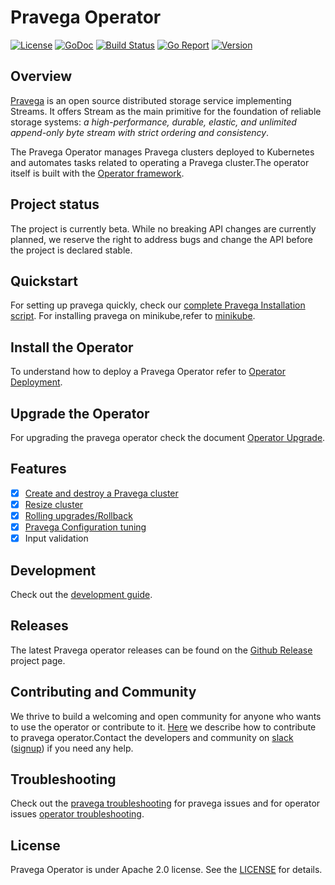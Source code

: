 # Pravega Operator

 [![License](https://img.shields.io/badge/License-Apache%202.0-blue.svg)](https://opensource.org/licenses/Apache-2.0) [![GoDoc](https://godoc.org/github.com/pravega/pravega-operator?status.svg)](https://godoc.org/github.com/pravega/pravega-operator) [![Build Status](https://travis-ci.org/pravega/pravega-operator.svg?branch=master)](https://travis-ci.org/pravega/pravega-operator) [![Go Report](https://goreportcard.com/badge/github.com/pravega/pravega-operator)](https://goreportcard.com/report/github.com/pravega/pravega-operator) [![Version](https://img.shields.io/github/release/pravega/pravega-operator.svg)](https://github.com/pravega/pravega-operator/releases)

## Overview

[Pravega](http://pravega.io) is an open source distributed storage service implementing Streams. It offers Stream as the main primitive for the foundation of reliable storage systems: *a high-performance, durable, elastic, and unlimited append-only byte stream with strict ordering and consistency*.

The Pravega Operator manages Pravega clusters deployed to Kubernetes and automates tasks related to operating a Pravega cluster.The operator itself is built with the [Operator framework](https://github.com/operator-framework/operator-sdk).

## Project status

The project is currently beta. While no breaking API changes are currently planned, we reserve the right to address bugs and change the API before the project is declared stable.

## Quickstart

For setting up pravega quickly, check our [complete Pravega Installation script](setup/README.md). For installing pravega on minikube,refer to [minikube](doc/minikube_setup.md).

## Install the Operator

To understand how to deploy a Pravega Operator refer to [Operator Deployment](charts/pravega-operator#deploying-pravega-operator).

## Upgrade the Operator

For upgrading the pravega operator check the document [Operator Upgrade](doc/operator-upgrade.md).

## Features

- [x] [Create and destroy a Pravega cluster](charts/pravega/README.md)
- [x] [Resize cluster](charts/pravega/README.md#upgrading-pravega-cluster)
- [x] [Rolling upgrades/Rollback](doc/upgrade-cluster.md)
- [x] [Pravega Configuration tuning](doc/configuration.md)
- [x] Input validation

## Development

Check out the [development guide](doc/development.md).

## Releases  

The latest Pravega operator releases can be found on the [Github Release](https://github.com/pravega/pravega-operator/releases) project page.

## Contributing and Community

We thrive to build a welcoming and open community for anyone who wants to use the operator or contribute to it. [Here](CONTTRIBUTING.md) we describe how to contribute to pravega operator.Contact the developers and community on [slack](https://pravega-io.slack.com/) ([signup](https://pravega-slack-invite.herokuapp.com/)) if you need any help.

## Troubleshooting

Check out the [pravega troubleshooting](doc/troubleshooting.md#pravega-cluster-issues) for pravega issues and for operator issues [operator troubleshooting](doc/troubleshooting.md#pravega-operator-issues).

## License

Pravega Operator is under Apache 2.0 license. See the [LICENSE](https://github.com/pravega/pravega-operator/blob/master/LICENSE) for details.
